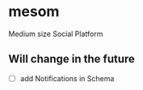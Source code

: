 # mesom

Medium size Social Platform

## Will change in the future

- [ ] add Notifications in Schema
